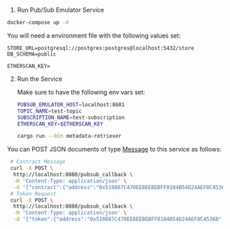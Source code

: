 

1. Run Pub/Sub Emulator Service                                                                       

```sh
docker-compose up -d
```

You will need a environment file with the following values set:
```text
STORE_URL=postgresql://postgres:postgres@localhost:5432/store
DB_SCHEMA=public

ETHERSCAN_KEY=
```

2. Run the Service

    Make sure to have the following env vars set:
    ```sh
    PUBSUB_EMULATOR_HOST=localhost:8681
    TOPIC_NAME=test-topic
    SUBSCRIPTION_NAME=test-subscription
    ETHERSCAN_KEY=$ETHERSCAN_KEY
    ```
        
    ```sh
    cargo run --bin metadata-retriever
    ```

You can POST JSON documents of type [Message](../eth/src/types/message.rs) to this service as follows:

```sh
 # Contract Message
 curl -X POST \
  http://localhost:8080/pubsub_callback \
  -H 'Content-Type: application/json' \
  -d '{"contract":{"address":"0x510887C470EE8EEBEBFF0104B54D24AEF8C45368"}}'
 # Token Request
 curl -X POST \
  http://localhost:8080/pubsub_callback \
  -H 'Content-Type: application/json' \
  -d '{"token":{"address":"0x510887C470EE8EEBEBFF0104B54D24AEF8C45368","token_id":"9013","token_uri":null}}'
```
